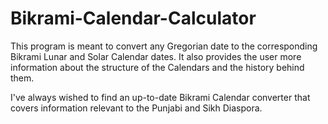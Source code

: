 # Bikrami-Calendar-Calculator
This program is meant to convert any Gregorian date to the corresponding Bikrami Lunar and Solar Calendar dates. It also provides the user more information about the structure of the Calendars and the history behind them.

I've always wished to find an up-to-date Bikrami Calendar converter that covers information relevant to the Punjabi and Sikh Diaspora.
